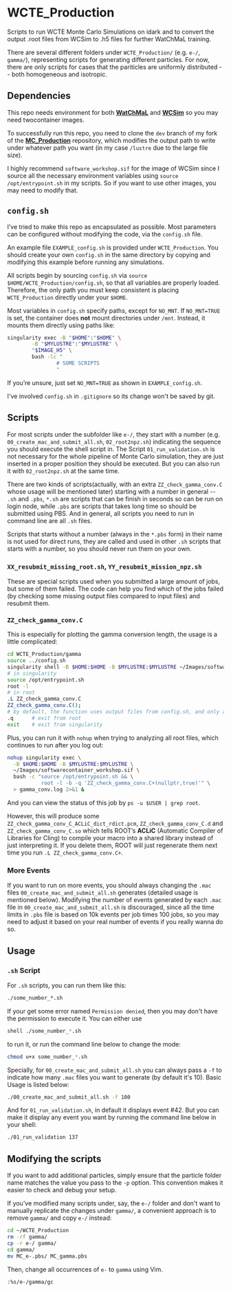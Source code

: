 # WCTE_Production
Scripts to run WCTE Monte Carlo Simulations on idark and to convert the output .root files from WCSim to .h5 files for further WatChMaL training.

There are several different folders under `WCTE_Production/` (e.g. `e-/`, `gamma/`), representing scripts for generating different particles. For now, there are only scripts for cases that the pariticles are uniformly distributed -- both homogeneous and isotropic.


## Dependencies
This repo needs environment for both [**WatChMaL**](https://github.com/WatChMaL/WatChMaL) and [**WCSim**](https://github.com/WCSim/WCSim) so you may need twocontainer images.

To successfully run this repo, you need to clone the `dev` branch of my fork of the [**MC_Production**](https://github.com/PoinRec/MC_Production/tree/dev) repository, which modifies the output path to write under whatever path you want (in my case `/lustre` due to the large file size).
 
I highly recommend `software_workshop.sif` for the image of WCSim since I source all the necessary environment variables using `source /opt/entrypoint.sh` in my scripts. So if you want to use other images, you may need to modify that.


## `config.sh`
I’ve tried to make this repo as encapsulated as possible. Most parameters can be configured without modifying the code, via the `config.sh` file.

An example file `EXAMPLE_config.sh` is provided under `WCTE_Production`. You should create your own `config.sh` in the same directory by copying and modifying this example before running any simulations.

All scripts begin by sourcing `config.sh` via `source $HOME/WCTE_Production/config.sh`, so that all variables are properly loaded. Therefore, the only path you must keep consistent is placing `WCTE_Production` directly under your `$HOME`.

Most variables in `config.sh` specify paths, except for `NO_MNT`. If `NO_MNT=TRUE` is set, the container does **not** mount directories under `/mnt`. Instead, it mounts them directly using paths like:

```bash
singularity exec -B "$HOME":"$HOME" \
        -B "$MYLUSTRE":"$MYLUSTRE" \
        "$IMAGE_H5" \
        bash -lc "
                # SOME SCRIPTS
                "
```

If you’re unsure, just set `NO_MNT=TRUE` as shown in `EXAMPLE_config.sh`.

I've involved `config.sh` in `.gitignore` so its change won't be saved by git.


## Scripts
For most scripts under the subfolder like `e-/`, they start with a number (e.g. `00_create_mac_and_submit_all.sh`, `02_root2npz.sh`) indicating the sequence you should execute the shell script in. The Script `01_run_validation.sh` is not necessary for the whole pipeline of Monte Carlo simulation, they are just inserted in a proper position they should be executed. But you can also run it with `02_root2npz.sh` at the same time.

There are two kinds of scripts(actually, with an extra `ZZ_check_gamma_conv.C` whose usage will be mentioned later) starting with a number in general -- `.sh` and `.pbs`, `*.sh` are scripts that can be finish in seconds so can be run on login node, while `.pbs` are scripts that takes long time so should be submitted using PBS. And in general, all scripts you need to run in command line are all `.sh` files.

Scripts that starts without a number (always in the `*.pbs` form) in their name is not used for direct runs, they are called and used in other `.sh` scripts that starts with a number, so you should never run them on your own.

### `XX_resubmit_missing_root.sh`, `YY_resubmit_mission_npz.sh`
These are special scripts used when you submitted a large amount of jobs, but some of them failed. The code can help you find which of the jobs failed (by checking some missing output files compared to input files) and resubmit them.

### `ZZ_check_gamma_conv.C`
This is especially for plotting the gamma conversion length, the usage is a little complicated:

```bash
cd WCTE_Production/gamma
source ../config.sh
singularity shell -B $HOME:$HOME -B $MYLUSTRE:$MYLUSTRE ~/Images/softwarecontainer_workshop.sif
# in singularity
source /opt/entrypoint.sh
root -l
# in root
.L ZZ_check_gamma_conv.C
ZZ_check_gamma_conv.C();
# by default, the function uses output files from config.sh, and only analysis *0000.root. You can use ZZ_check_gamma_conv(nullptr, false); for analyzing all root files (a little bit slow though)
.q  	# exit from root
exit	# exit from singularity
```

Plus, you can run it with `nohup` when trying to analyzing all root files, which continues to run after you log out:
```bash
nohup singularity exec \
  -B $HOME:$HOME -B $MYLUSTRE:$MYLUSTRE \
  ~/Images/softwarecontainer_workshop.sif \
  bash -c "source /opt/entrypoint.sh && \
           root -l -b -q 'ZZ_check_gamma_conv.C+(nullptr,true)'" \
  > gamma_conv.log 2>&1 &
```
And you can view the status of this job by `ps -u $USER | grep root`. 

However, this will produce some `ZZ_check_gamma_conv_C_ACLiC_dict_rdict.pcm`, `ZZ_check_gamma_conv_C.d` and `ZZ_check_gamma_conv_C.so` which tells ROOT’s **ACLiC** (Automatic Compiler of Libraries for Cling) to compile your macro into a shared library instead of just interpreting it. If you delete them, ROOT will just regenerate them next time you run `.L ZZ_check_gamma_conv.C+`.

### More Events
If you want to run on more events, you should always changing the `.mac` files `00_create_mac_and_submit_all.sh` generates (detailed usage is mentioned below). Modifying the number of events generated by each `.mac` file in `00_create_mac_and_submit_all.sh` is discouraged, since all the time limits in `.pbs` file is based on 10k events per job times 100 jobs, so you may need to adjust it based on your real number of events if you really wanna do so.

## Usage
### `.sh` Script
For `.sh` scripts, you can run them like this:
```bash
./some_number_*.sh
```

If your get some error named `Permission denied`, then you may don't have the permission to execute it. You can either use

```bash
shell ./some_number_*.sh

```
to run it, or run the command line below to change the mode:

```bash
chmod u+x some_number_*.sh
```

Specially, for `00_create_mac_and_submit_all.sh` you can always pass a `-f` to indicate how many `.mac` files you want to generate (by default it's 10). Basic Usage is listed below:

```bash
./00_create_mac_and_submit_all.sh -f 100
```

And for `01_run_validation.sh`, in default it displays event #42. But you can make it display any event you want by running the command line below in your shell:
```bash
./01_run_validation 137
```


## Modifying the scripts
If you want to add additional particles, simply ensure that the particle folder name matches the value you pass to the `-p` option. This convention makes it easier to check and debug your setup.

If you've modified many scripts under, say, the `e-/` folder and don't want to manually replicate the changes under `gamma/`, a convenient approach is to remove `gamma/` and copy `e-/` instead:

```bash
cd ~/WCTE_Production
rm -rf gamma/
cp -r e-/ gamma/
cd gamma/
mv MC_e-.pbs/ MC_gamma.pbs
```

Then, change all occurrences of `e-` to `gamma` using Vim.

```vim
:%s/e-/gamma/gc
```

